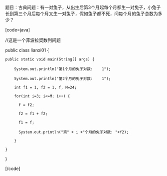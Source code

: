 题目：古典问题：有一对兔子，从出生后第3个月起每个月都生一对兔子，小兔子长到第三个月后每个月又生一对兔子，假如兔子都不死，问每个月的兔子总数为多少？   
[code=java]
//这是一个菲波拉契数列问题
public class lianxi01 {
	public static void main(String[] args) {
		System.out.println("第1个月的兔子对数:    1");
		System.out.println("第2个月的兔子对数:    1");
		int f1 = 1, f2 = 1, f, M=24;
		for(int i=3; i<=M; i++) {
		  f = f2;
		  f2 = f1 + f2;
		  f1 = f;
		  System.out.println("第" + i +"个月的兔子对数: "+f2);
		}
	}
}
[/code]